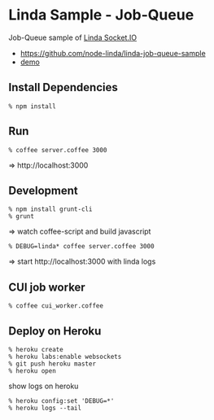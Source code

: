 Linda Sample - Job-Queue
========================
Job-Queue sample of [Linda Socket.IO](https://github.com/node-linda/linda-socket.io)

- https://github.com/node-linda/linda-job-queue-sample
- [demo](http://linda-job-queue-sample.herokuapp.com)

## Install Dependencies

    % npm install


## Run

    % coffee server.coffee 3000

=> http://localhost:3000


## Development

    % npm install grunt-cli
    % grunt

=> watch coffee-script and build javascript


    % DEBUG=linda* coffee server.coffee 3000

=> start http://localhost:3000 with linda logs

## CUI job worker

    % coffee cui_worker.coffee


## Deploy on Heroku

    % heroku create
    % heroku labs:enable websockets
    % git push heroku master
    % heroku open

show logs on heroku

    % heroku config:set 'DEBUG=*'
    % heroku logs --tail
